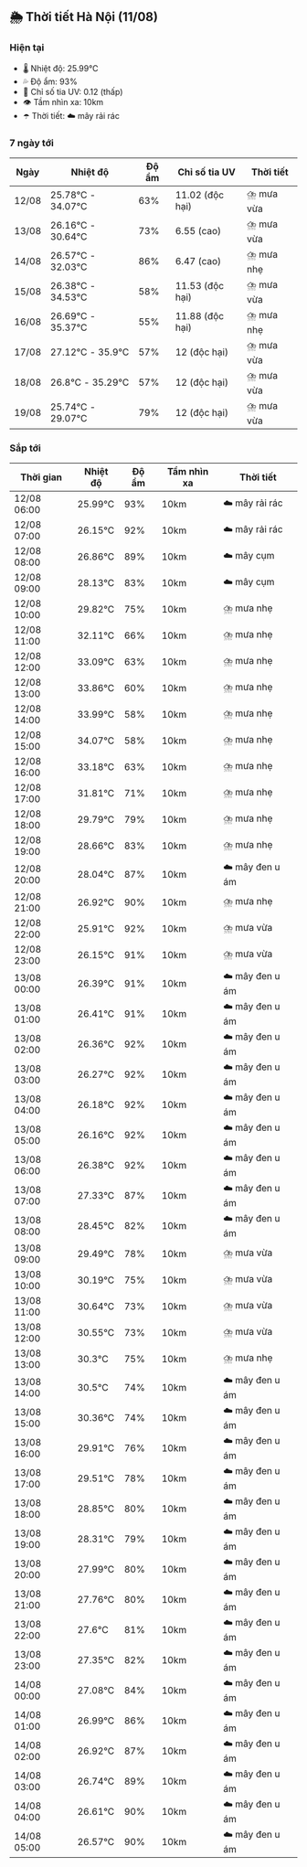 ## 🌦️ Thời tiết Hà Nội (11/08)

### Hiện tại

- 🌡️ Nhiệt độ: 25.99℃
- 💦 Độ ẩm: 93%
- 🌟 Chỉ số tia UV: 0.12 (thấp)
- 👁️ Tầm nhìn xa: 10km
- ☂️ Thời tiết: ☁️ mây rải rác

### 7 ngày tới

| Ngày | Nhiệt độ | Độ ẩm | Chỉ số tia UV | Thời tiết |
| --- | --- | --- | --- | --- |
| 12/08 | 25.78℃ - 34.07℃ | 63% | 11.02 (độc hại) | ⛈️ mưa vừa |
| 13/08 | 26.16℃ - 30.64℃ | 73% | 6.55 (cao) | ⛈️ mưa vừa |
| 14/08 | 26.57℃ - 32.03℃ | 86% | 6.47 (cao) | ⛈️ mưa nhẹ |
| 15/08 | 26.38℃ - 34.53℃ | 58% | 11.53 (độc hại) | ⛈️ mưa vừa |
| 16/08 | 26.69℃ - 35.37℃ | 55% | 11.88 (độc hại) | ⛈️ mưa nhẹ |
| 17/08 | 27.12℃ - 35.9℃ | 57% | 12 (độc hại) | ⛈️ mưa vừa |
| 18/08 | 26.8℃ - 35.29℃ | 57% | 12 (độc hại) | ⛈️ mưa vừa |
| 19/08 | 25.74℃ - 29.07℃ | 79% | 12 (độc hại) | ⛈️ mưa vừa |

### Sắp tới

| Thời gian | Nhiệt độ | Độ ẩm | Tầm nhìn xa | Thời tiết |
| --- | --- | --- | --- | --- |
| 12/08 06:00 | 25.99℃ | 93% | 10km | ☁️ mây rải rác |
| 12/08 07:00 | 26.15℃ | 92% | 10km | ☁️ mây rải rác |
| 12/08 08:00 | 26.86℃ | 89% | 10km | ☁️ mây cụm |
| 12/08 09:00 | 28.13℃ | 83% | 10km | ☁️ mây cụm |
| 12/08 10:00 | 29.82℃ | 75% | 10km | ⛈️ mưa nhẹ |
| 12/08 11:00 | 32.11℃ | 66% | 10km | ⛈️ mưa nhẹ |
| 12/08 12:00 | 33.09℃ | 63% | 10km | ⛈️ mưa nhẹ |
| 12/08 13:00 | 33.86℃ | 60% | 10km | ⛈️ mưa nhẹ |
| 12/08 14:00 | 33.99℃ | 58% | 10km | ⛈️ mưa nhẹ |
| 12/08 15:00 | 34.07℃ | 58% | 10km | ⛈️ mưa nhẹ |
| 12/08 16:00 | 33.18℃ | 63% | 10km | ⛈️ mưa nhẹ |
| 12/08 17:00 | 31.81℃ | 71% | 10km | ⛈️ mưa nhẹ |
| 12/08 18:00 | 29.79℃ | 79% | 10km | ⛈️ mưa nhẹ |
| 12/08 19:00 | 28.66℃ | 83% | 10km | ⛈️ mưa nhẹ |
| 12/08 20:00 | 28.04℃ | 87% | 10km | ☁️ mây đen u ám |
| 12/08 21:00 | 26.92℃ | 90% | 10km | ⛈️ mưa nhẹ |
| 12/08 22:00 | 25.91℃ | 92% | 10km | ⛈️ mưa vừa |
| 12/08 23:00 | 26.15℃ | 91% | 10km | ⛈️ mưa vừa |
| 13/08 00:00 | 26.39℃ | 91% | 10km | ☁️ mây đen u ám |
| 13/08 01:00 | 26.41℃ | 91% | 10km | ☁️ mây đen u ám |
| 13/08 02:00 | 26.36℃ | 92% | 10km | ☁️ mây đen u ám |
| 13/08 03:00 | 26.27℃ | 92% | 10km | ☁️ mây đen u ám |
| 13/08 04:00 | 26.18℃ | 92% | 10km | ☁️ mây đen u ám |
| 13/08 05:00 | 26.16℃ | 92% | 10km | ☁️ mây đen u ám |
| 13/08 06:00 | 26.38℃ | 92% | 10km | ☁️ mây đen u ám |
| 13/08 07:00 | 27.33℃ | 87% | 10km | ☁️ mây đen u ám |
| 13/08 08:00 | 28.45℃ | 82% | 10km | ☁️ mây đen u ám |
| 13/08 09:00 | 29.49℃ | 78% | 10km | ⛈️ mưa vừa |
| 13/08 10:00 | 30.19℃ | 75% | 10km | ⛈️ mưa vừa |
| 13/08 11:00 | 30.64℃ | 73% | 10km | ⛈️ mưa vừa |
| 13/08 12:00 | 30.55℃ | 73% | 10km | ⛈️ mưa vừa |
| 13/08 13:00 | 30.3℃ | 75% | 10km | ⛈️ mưa nhẹ |
| 13/08 14:00 | 30.5℃ | 74% | 10km | ☁️ mây đen u ám |
| 13/08 15:00 | 30.36℃ | 74% | 10km | ☁️ mây đen u ám |
| 13/08 16:00 | 29.91℃ | 76% | 10km | ☁️ mây đen u ám |
| 13/08 17:00 | 29.51℃ | 78% | 10km | ☁️ mây đen u ám |
| 13/08 18:00 | 28.85℃ | 80% | 10km | ☁️ mây đen u ám |
| 13/08 19:00 | 28.31℃ | 79% | 10km | ☁️ mây đen u ám |
| 13/08 20:00 | 27.99℃ | 80% | 10km | ☁️ mây đen u ám |
| 13/08 21:00 | 27.76℃ | 80% | 10km | ☁️ mây đen u ám |
| 13/08 22:00 | 27.6℃ | 81% | 10km | ☁️ mây đen u ám |
| 13/08 23:00 | 27.35℃ | 82% | 10km | ☁️ mây đen u ám |
| 14/08 00:00 | 27.08℃ | 84% | 10km | ☁️ mây đen u ám |
| 14/08 01:00 | 26.99℃ | 86% | 10km | ☁️ mây đen u ám |
| 14/08 02:00 | 26.92℃ | 87% | 10km | ☁️ mây đen u ám |
| 14/08 03:00 | 26.74℃ | 89% | 10km | ☁️ mây đen u ám |
| 14/08 04:00 | 26.61℃ | 90% | 10km | ☁️ mây đen u ám |
| 14/08 05:00 | 26.57℃ | 90% | 10km | ☁️ mây đen u ám |
